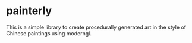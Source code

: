# painterly
This is a simple library to create procedurally generated art in the style of Chinese paintings using moderngl.
